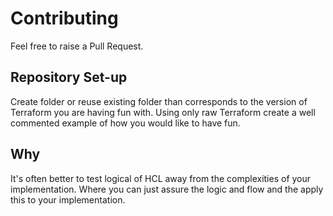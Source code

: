 # Contributing
Feel free to raise a Pull Request.

## Repository Set-up
Create folder or reuse existing folder than corresponds to the version of Terraform you are having fun with.
Using only raw Terraform create a well commented example of how you would like to have fun.

## Why
It's often better to test logical of HCL away from the complexities of your implementation. Where you can just assure the logic and flow and the apply this to your implementation.